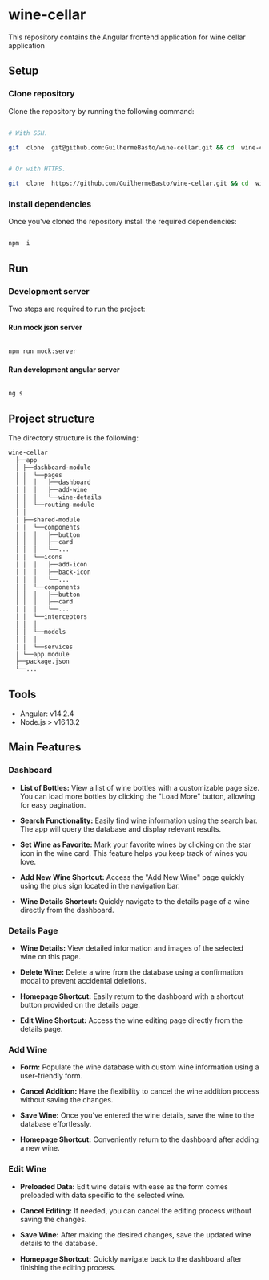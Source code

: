 # wine-cellar

This repository contains the Angular frontend application for wine cellar application

## Setup

### Clone repository

Clone the repository by running the following command:

```sh

# With SSH.

git  clone  git@github.com:GuilhermeBasto/wine-cellar.git && cd  wine-cellar


# Or with HTTPS.

git  clone  https://github.com/GuilhermeBasto/wine-cellar.git && cd  wine-cellar

```

### Install dependencies

Once you've cloned the repository install the required dependencies:

```sh

npm  i

```

## Run

### Development server

Two steps are required to run the project:

#### Run mock json server

```sh

npm run mock:server

```

#### Run development angular server

```sh

ng s

```

## Project structure

The directory structure is the following:

```sh
wine-cellar
  ├──app
  │ ├──dashboard-module
  │ │  └──pages
  │ │  │   ├──dashboard
  │ │  │   ├──add-wine
  │ │  │   └──wine-details
  │ │  └──routing-module
  │ │
  │ ├──shared-module
  │ │  └──components
  │ │  │   ├──button
  │ │  │   ├──card
  │ │  │   └──...
  │ │  └──icons
  │ │  │   ├──add-icon
  │ │  │   ├──back-icon
  │ │  │   └──...
  │ │  └──components
  │ │  │   ├──button
  │ │  │   ├──card
  │ │  │   └──...
  │ │  └──interceptors
  │ │  │
  │ │  └──models
  │ │  │
  │ │  └──services
  │ └──app.module
  ├──package.json
  └──...
```

## Tools

- Angular: v14.2.4
- Node.js > v16.13.2

## Main Features

### Dashboard

- **List of Bottles:** View a list of wine bottles with a customizable page size. You can load more bottles by clicking the "Load More" button, allowing for easy pagination.

- **Search Functionality:** Easily find wine information using the search bar. The app will query the database and display relevant results.

- **Set Wine as Favorite:** Mark your favorite wines by clicking on the star icon in the wine card. This feature helps you keep track of wines you love.

- **Add New Wine Shortcut:** Access the "Add New Wine" page quickly using the plus sign located in the navigation bar.

- **Wine Details Shortcut:** Quickly navigate to the details page of a wine directly from the dashboard.

### Details Page

- **Wine Details:** View detailed information and images of the selected wine on this page.

- **Delete Wine:** Delete a wine from the database using a confirmation modal to prevent accidental deletions.

- **Homepage Shortcut:** Easily return to the dashboard with a shortcut button provided on the details page.

- **Edit Wine Shortcut:** Access the wine editing page directly from the details page.

### Add Wine

- **Form:** Populate the wine database with custom wine information using a user-friendly form.

- **Cancel Addition:** Have the flexibility to cancel the wine addition process without saving the changes.

- **Save Wine:** Once you've entered the wine details, save the wine to the database effortlessly.

- **Homepage Shortcut:** Conveniently return to the dashboard after adding a new wine.

### Edit Wine

- **Preloaded Data:** Edit wine details with ease as the form comes preloaded with data specific to the selected wine.

- **Cancel Editing:** If needed, you can cancel the editing process without saving the changes.

- **Save Wine:** After making the desired changes, save the updated wine details to the database.

- **Homepage Shortcut:** Quickly navigate back to the dashboard after finishing the editing process.
